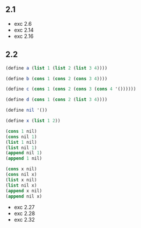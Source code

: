 ## 2.1

- exc 2.6
- exc 2.14
- exc 2.16

## 2.2
```scheme
(define a (list 1 (list 2 (list 3 4))))

(define b (cons 1 (cons 2 (cons 3 4))))

(define c (cons 1 (cons 2 (cons 3 (cons 4 '())))))

(define d (cons 1 (cons 2 (list 3 4))))
```


```scheme
(define nil '())

(define x (list 1 2))

(cons 1 nil)
(cons nil 1)
(list 1 nil)
(list nil 1)
(append nil 1)
(append 1 nil)

(cons x nil)
(cons nil x)
(list x nil)
(list nil x)
(append x nil)
(append nil x)
```


- exc 2.27
- exc 2.28
- exc 2.32
